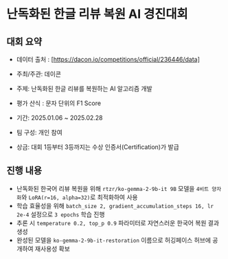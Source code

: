 # 난독화된 한글 리뷰 복원 AI 경진대회

## 대회 요약
- 데이터 출처 : [https://dacon.io/competitions/official/236446/data]

- 주최/주관: 데이콘
- 주제: 난독화된 한글 리뷰를 복원하는 AI 알고리즘 개발
- 평가 산식 : 문자 단위의 F1 Score
- 기간: 2025.01.06 ~ 2025.02.28
- 팀 구성: 개인 참여
- 상금: 대회 1등부터 3등까지는 수상 인증서(Certification)가 발급

## 진행 내용

- 난독화된 한국어 리뷰 복원을 위해 `rtzr/ko-gemma-2-9b-it 9B` 모델을 `4비트 양자화`와 `LoRA(r=16, alpha=32)`로 최적화하여 사용
- 학습 효율성을 위해 `batch_size 2, gradient_accumulation_steps 16, lr 2e-4` 설정으로 `3 epochs` 학습 진행
- 추론 시 `temperature 0.2, top_p 0.9` 파라미터로 자연스러운 한국어 복원 결과 생성
- 완성된 모델을 `ko-gemma-2-9b-it-restoration` 이름으로 허깅페이스 허브에 공개하여 재사용성 확보